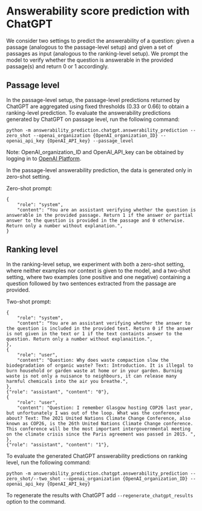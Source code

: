 # Answerability score prediction with ChatGPT

We consider two settings to predict the answerability of a question: given a passage (analogous to the passage-level setup) and given a set of passages as input (analogous to the ranking-level setup). We prompt the model to verify whether the question is answerable in the provided passage(s) and return 0 or 1 accordingly. 

## Passage level

In the passage-level setup, the passage-level predictions returned by ChatGPT are aggregated using fixed thresholds (0.33 or 0.66) to obtain a ranking-level prediction. To evaluate the answerability predictions generated by ChatGPT on passage level, run the following command:

`python -m answerability_prediction.chatgpt.answerability_prediction --zero_shot --openai_organization {OpenAI_organization_ID} --openai_api_key {OpenAI_API_key} --passage_level`

Note: OpenAI_organization_ID and OpenAI_API_key can be obtained by logging in to [OpenAI Platform](https://platform.openai.com/playground). 

In the passage-level answerability prediction, the data is generated only in zero-shot setting.

Zero-shot prompt:
```
{
    "role": "system",
    "content": "You are an assistant verifying whether the question is answerable in the provided passage. Return 1 if the answer or partial answer to the question is provided in the passage and 0 otherwise. Return only a number without explanation.",
}
```

## Ranking level

In the ranking-level setup, we experiment with both a zero-shot setting, where neither examples nor context is given to the model, and a two-shot setting, where two examples (one positive and one negative) containing a question followed by two sentences extracted from the passage are provided. 

Two-shot prompt:
```
{
    "role": "system",
    "content": "You are an assistant verifying whether the answer to the question is included in the provided text. Return 0 if the answer is not given in the text or 1 if the text containts answer to the question. Return only a number without explanaition.",
},
{
    "role": "user",
    "content": "Question: Why does waste compaction slow the biodegradation of organic waste? Text: Introduction. It is illegal to burn household or garden waste at home or in your garden. Burning waste is not only a nuisance to neighbours, it can release many harmful chemicals into the air you breathe.",
},
{"role": "assistant", "content": "0"},
{
    "role": "user",
    "content": "Question: I remember Glasgow hosting COP26 last year, but unfortunately I was out of the loop. What was the conference about? Text: The 2021 United Nations Climate Change Conference, also known as COP26, is the 26th United Nations Climate Change conference. This conference will be the most important intergovernmental meeting on the climate crisis since the Paris agreement was passed in 2015. ",
},
{"role": "assistant", "content": "1"},
```

To evaluate the generated ChatGPT answerability predictions on ranking level, run the following command:

`python -m answerability_prediction.chatgpt.answerability_prediction --zero_shot/--two_shot --openai_organization {OpenAI_organization_ID} --openai_api_key {OpenAI_API_key}`

To regenerate the results with ChatGPT add `--regenerate_chatgpt_results` option to the command.